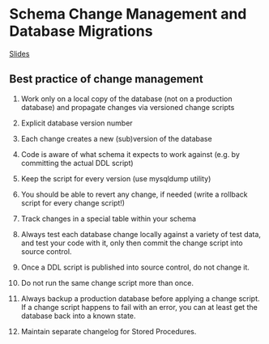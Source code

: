 # Schema Change Management and Database Migrations

[Slides](https://learningcentral.cf.ac.uk/bbcswebdav/pid-4766727-dt-content-rid-11989835_2/courses/1819-CM6211/Week%205%20-%20Session%2012%20%20-%20%20Schema%20Change%20Management%20and%20Database%20Migrations.pdf)

## Best practice of change management

1. Work only on a local copy of the database (not on a production database) and
propagate changes via versioned change scripts

2. Explicit database version number

3. Each change creates a new (sub)version of the database

4. Code is aware of what schema it expects to work against (e.g. by committing the
actual DDL script)

5. Keep the script for every version (use mysqldump utility)

6. You should be able to revert any change, if needed (write a rollback script for every
change script!)

7. Track changes in a special table within your schema

8. Always test each database change locally against a variety of test data, and test your
code with it, only then commit the change script into source control.

9. Once a DDL script is published into source control, do not change it.

10. Do not run the same change script more than once.

11. Always backup a production database before applying a change script. If a change
script happens to fail with an error, you can at least get the database back into a
known state.

12. Maintain separate changelog for Stored Procedures.

